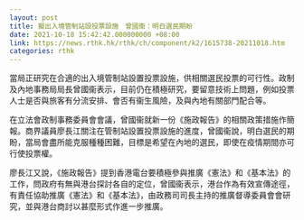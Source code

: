 ```yaml
---
layout: post
title: 擬出入境管制站設投票設施　曾國衞：明白選民期盼
date: 2021-10-18 15:42:42.000000000 +08:00
link: https://news.rthk.hk/rthk/ch/component/k2/1615738-20211018.htm
categories: rthk
---
```


當局正研究在合適的出入境管制站設置投票設施，供相關選民投票的可行性。政制及內地事務局局長曾國衞表示，目前仍在積極研究，要留意技術上問題，例如投票人士是否與旅客有分流安排、會否有衞生風險，及與內地有關部門配合等。

在立法會政制事務委員會會議，曾國衞就新一份《施政報告》的相關政策措施作簡報。商界議員廖長江關注在管制站設置投票設施的進度，曾國衞說，明白選民的期盼，當局會盡所能克服種種困難，目標是希望在內地的選民，即使在疫情期間亦可行使投票權。

廖長江又說，《施政報告》提到香港電台要積極參與推廣《憲法》和《基本法》的工作，問政府有無與港台探討各自的定位，曾國衞表示，港台作為有效宣傳途徑，有責任協助推廣《憲法》和《基本法》，由政務司司長主持的推廣督導委員會會研究，並與港台商討以甚麼形式作進一步推廣。
